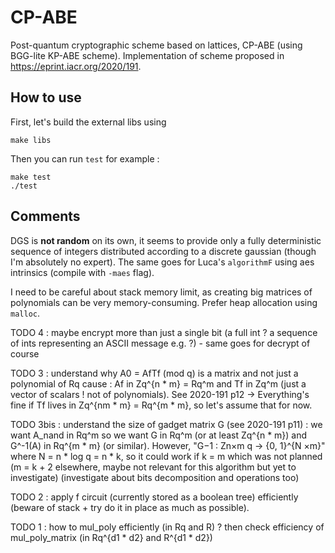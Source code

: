 # CP-ABE

Post-quantum cryptographic scheme based on lattices, CP-ABE (using BGG-lite KP-ABE scheme).
Implementation of scheme proposed in https://eprint.iacr.org/2020/191.

## How to use
First, let's build the external libs using
```
make libs
```
Then you can run `test` for example :
```
make test
./test
```

## Comments
DGS is **not random** on its own, it seems to provide only a fully deterministic sequence of integers distributed according to a discrete gaussian (though I'm absolutely no expert). The same goes for Luca's `algorithmF` using aes intrinsics (compile with `-maes` flag).

I need to be careful about stack memory limit, as creating big matrices of polynomials can be very memory-consuming. Prefer heap allocation using `malloc`.

TODO 4 : maybe encrypt more than just a single bit (a full int ? a sequence of ints representing an ASCII message e.g. ?) - same goes for decrypt of course

TODO 3 : understand why A0 = AfTf (mod q) is a matrix and not just a polynomial of Rq cause : Af in Zq^{n * m} = Rq^m and Tf in Zq^m (just a vector of scalars ! not of polynomials). See 2020-191 p12 -> Everything's fine if Tf lives in Zq^{nm * m} = Rq^{m * m}, so let's assume that for now.

TODO 3bis : understand the size of gadget matrix G (see 2020-191 p11) : we want A_nand in Rq^m so we want G in Rq^m (or at least Zq^{n * m}) and G^-1(A) in Rq^{m * m} (or similar). However, "G−1 : Zn×m
q → {0, 1}^{N ×m}" where N = n * log q = n * k, so it could work if k = m which was not planned (m = k + 2 elsewhere, maybe not relevant for this algorithm but yet to investigate) (investigate about bits decomposition and operations too) 

TODO 2 : apply f circuit (currently stored as a boolean tree) efficiently (beware of stack + try do it in place as much as possible).

TODO 1 : how to mul_poly efficiently (in Rq and R) ? then check efficiency of mul_poly_matrix (in Rq^{d1 * d2} and R^{d1 * d2})